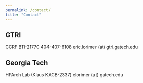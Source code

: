 ```yaml
---
permalink: /contact/
title: "Contact"
---
```


## GTRI 
CCRF B11-2177C
404-407-6108
eric.lorimer (at) gtri.gatech.edu

## Georgia Tech
HPArch Lab (Klaus KACB-2337)
elorimer (at) gatech.edu
